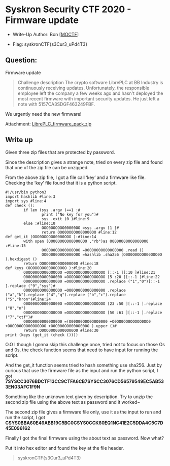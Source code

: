 # Syskron Security CTF 2020 - Firmware update
- Write-Up Author: Bon \[[MOCTF](https://www.facebook.com/MOCSCTF)\]

- Flag: syskronCTF{s3Cur3_uPd4T3}

## **Question:**
Firmware update

>Challenge description
>The crypto software LibrePLC at BB Industry is continuously receiving updates. Unfortunately, the responsible employee left the company a few weeks ago and hasn't deployed the most recent firmware with important security updates. He just left a note with 5157CA3SDGF463249FBF.

We urgently need the new firmware!

Attachment: [LibrePLC_firmware_pack.zip](./LibrePLC_firmware_pack.zip)

## Write up
Given three zip files that are protected by password.

Since the description gives a strange note, tried on every zip file and found that one of the zip file can be unzipped.

From the above zip file, I got a file call ‘key’ and a firmware like file.
Checking the ‘key’ file found that it is a python script.

```
#!/usr/bin python3
import hashlib #line:3
import sys #line:4
def check ():
        if len (sys .argv )==1 :#
                print ("No key for you")#
                sys .exit (0 )#line:9
        else :#line:10
                OOO0OOOOOO00000OO =sys .argv [1 ]#
                return OOO0OOOOOO00000OO #line:12
def get_it (OOO0OOOOO00000OOO ):#line:14
        with open (OOO0OOOOO00000OOO ,"rb")as O0000O000O00O0000 :#line:15
                O0O0O0OOO000OOO0O =O0000O000O00O0000 .read ()
                OO0O000O0OO000O0O =hashlib .sha256 (O0O0O0OOO000OOO0O ).hexdigest ()
        return OO0O000O0OO000O0O #line:18
def keys (OOOOOOOO00OOOOOOO ):#line:20
        O0OO00OOO00OOOOOO =OOOOOOOO00OOOOOOO [::-1 ][:10 ]#line:21
        O00O00O0O0O0O0000 =OOOOOOOO00OOOOOOO [5 :20 ][::-1 ]#line:22
        O00O00O0O0O0O0000 =O0OO00OOO00OOOOOO .replace ("1","0")[::-1 ].replace ("9","sys")#
        O0OO00OOO00OOOOOO =O00O00O0O0O0O0000 .replace ("a","k").replace ("4","q").replace ("b","c").replace ("5","kron")#line:24
        O0O000OO0000O000O =OOOOOOOO00OOOOOOO [23 :50 ][::-1 ].replace ("8","n")
        O0OO0OO0OOOOO0OO0 =OOOOOOOO00OOOOOOO [50 :61 ][::-1 ].replace ("7","ctf")#
        O0OO00O00000O00O0 =(O00O00O0O0O0O0000 +O0OO0OO0OOOOO0OO0 +O0OO00OOO00OOOOOO +O0O000OO0000O000O ).upper ()#
        return O0OO00O00000O00O0 #line:30
print (keys (get_it (check ())))
```

O.O I though I gonna skip this challenge once, tried not to focus on those Os and 0s, the check function seems that need to have input for running the script.

And the get_it function seems tried to hash something use sha256. Just by curious that use the firmware file as the input and run the python script, I got **7SYSCC3076BDCTF13CC9CTFA6CB7SYSCC3076CD56579549EC5AB533EN03AFC1F9N**

Something like the unknown text given by description. Try to unzip the second zip file using the above text as password and it worked~

The second zip file gives a firmware file only, use it as the input to run and run the script, I got **CSYS0BBA60E46ABB19C5BC0CSYS0CCK60EQ1NC41E2C5DDA4C5C7D45E096162**

Finally I got the final firmware using the about text as password. Now what?

Put it into hex editor and found the key at the file header.

>syskronCTF{s3Cur3_uPd4T3}


